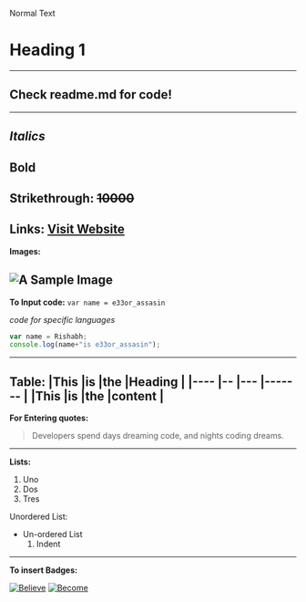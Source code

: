 Normal Text

# Heading 1
---
## Check readme.md for code!
---
_Italics_
---
**Bold**
---
Strikethrough: 
~~10000~~
---
**Links:**
[Visit Website](https://github.com/RishabhKodes "Rishabh's GitHub")
---
**Images:**

 ![A Sample Image](https://techcrunch.com/wp-content/uploads/2010/07/github-logo.png?w=1390&crop=1)
---
**To Input code:**
`var name = e33or_assasin`

_code for specific languages_

```javascript
var name = Rishabh;
console.log(name+"is e33or_assasin");
```
---
**Table:**
|This |is |the |Heading |
|---- |-- |--- |------- |
|This |is |the |content |
---
**For Entering quotes:**
>Developers spend days dreaming code, and nights coding dreams.
---
**Lists:**
1. Uno
2. Dos
3. Tres

Unordered List:
- Un-ordered List
    1. Indent
---
**To insert Badges:**

[![Believe](https://img.shields.io/badge/Stay-Motivated-teal.svg?style=for-the-badge)](https://github.com/RishabhKodes/Markdown_Cheats/) 
[![Become](https://img.shields.io/badge/Think-Big-orange.svg?style=for-the-badge)](https://github.com/RishabhKodes/Markdown_Cheats/)





